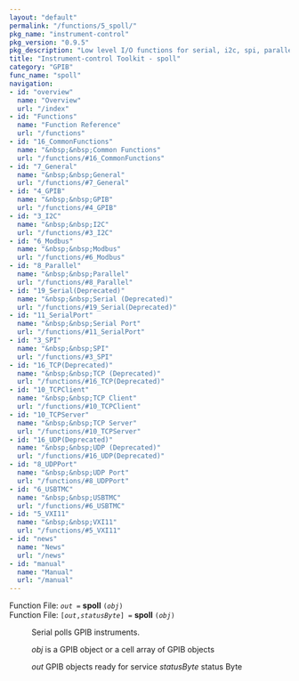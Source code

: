 ```yaml
---
layout: "default"
permalink: "/functions/5_spoll/"
pkg_name: "instrument-control"
pkg_version: "0.9.5"
pkg_description: "Low level I/O functions for serial, i2c, spi, parallel, tcp, gpib, modbus, vxi11, udp and usbtmc interfaces."
title: "Instrument-control Toolkit - spoll"
category: "GPIB"
func_name: "spoll"
navigation:
- id: "overview"
  name: "Overview"
  url: "/index"
- id: "Functions"
  name: "Function Reference"
  url: "/functions"
- id: "16_CommonFunctions"
  name: "&nbsp;&nbsp;Common Functions"
  url: "/functions/#16_CommonFunctions"
- id: "7_General"
  name: "&nbsp;&nbsp;General"
  url: "/functions/#7_General"
- id: "4_GPIB"
  name: "&nbsp;&nbsp;GPIB"
  url: "/functions/#4_GPIB"
- id: "3_I2C"
  name: "&nbsp;&nbsp;I2C"
  url: "/functions/#3_I2C"
- id: "6_Modbus"
  name: "&nbsp;&nbsp;Modbus"
  url: "/functions/#6_Modbus"
- id: "8_Parallel"
  name: "&nbsp;&nbsp;Parallel"
  url: "/functions/#8_Parallel"
- id: "19_Serial(Deprecated)"
  name: "&nbsp;&nbsp;Serial (Deprecated)"
  url: "/functions/#19_Serial(Deprecated)"
- id: "11_SerialPort"
  name: "&nbsp;&nbsp;Serial Port"
  url: "/functions/#11_SerialPort"
- id: "3_SPI"
  name: "&nbsp;&nbsp;SPI"
  url: "/functions/#3_SPI"
- id: "16_TCP(Deprecated)"
  name: "&nbsp;&nbsp;TCP (Deprecated)"
  url: "/functions/#16_TCP(Deprecated)"
- id: "10_TCPClient"
  name: "&nbsp;&nbsp;TCP Client"
  url: "/functions/#10_TCPClient"
- id: "10_TCPServer"
  name: "&nbsp;&nbsp;TCP Server"
  url: "/functions/#10_TCPServer"
- id: "16_UDP(Deprecated)"
  name: "&nbsp;&nbsp;UDP (Deprecated)"
  url: "/functions/#16_UDP(Deprecated)"
- id: "8_UDPPort"
  name: "&nbsp;&nbsp;UDP Port"
  url: "/functions/#8_UDPPort"
- id: "6_USBTMC"
  name: "&nbsp;&nbsp;USBTMC"
  url: "/functions/#6_USBTMC"
- id: "5_VXI11"
  name: "&nbsp;&nbsp;VXI11"
  url: "/functions/#5_VXI11"
- id: "news"
  name: "News"
  url: "/news"
- id: "manual"
  name: "Manual"
  url: "/manual"
---
```

<dl class="first-deftypefn">
<dt class="deftypefn" id="index-spoll"><span class="category-def">Function File: </span><span><code class="def-type"><var class="var">out</var> =</code> <strong class="def-name">spoll</strong> <code class="def-code-arguments">(<var class="var">obj</var>)</code><a class="copiable-link" href="#index-spoll"></a></span></dt>
<dt class="deftypefnx def-cmd-deftypefn" id="index-spoll-1"><span class="category-def">Function File: </span><span><code class="def-type">[<var class="var">out</var>,<var class="var">statusByte</var>] =</code> <strong class="def-name">spoll</strong> <code class="def-code-arguments">(<var class="var">obj</var>)</code><a class="copiable-link" href="#index-spoll-1"></a></span></dt>
<dd><p>Serial polls GPIB instruments.
</p>
<p><var class="var">obj</var> is a GPIB object or a cell array of GPIB objects
</p>
<p><var class="var">out</var> GPIB objects ready for service
 <var class="var">statusByte</var> status Byte
</p>
</dd></dl>